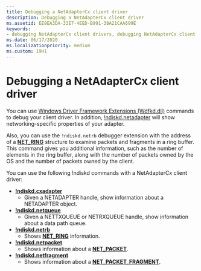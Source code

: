 ```yaml
---
title: Debugging a NetAdapterCx client driver
description: Debugging a NetAdapterCx client driver
ms.assetid: EE8EA3DA-33E7-4EED-B991-38A21CAA699E
keywords:
- debugging NetAdapterCx client drivers, debugging NetAdapterCx client drivers
ms.date: 06/17/2020
ms.localizationpriority: medium
ms.custom: 19H1
---
```


# Debugging a NetAdapterCx client driver

You can use [Windows Driver Framework Extensions (Wdfkd.dll)](https://docs.microsoft.com/windows-hardware/drivers/debugger/kernel-mode-driver-framework-extensions--wdfkd-dll-) commands to debug your client driver.  In addition, [!ndiskd.netadapter](https://docs.microsoft.com/windows-hardware/drivers/debugger/-ndiskd-netadapter) will show networking-specific properties of your adapter.

Also, you can use the `!ndiskd.netrb` debugger extension with the address of a [**NET_RING**](https://docs.microsoft.com/windows-hardware/drivers/ddi/netringbuffer/ns-netringbuffer-_NET_RING) structure to examine packets and fragments in a ring buffer.  This command gives you additional information, such as the number of elements in the ring buffer, along with the number of packets owned by the OS and the number of packets owned by the client.

You can use the following !ndiskd commands with a NetAdapterCx client driver:

*  [**!ndiskd.cxadapter**](https://docs.microsoft.com/windows-hardware/drivers/debugger/-ndiskd-cxadapter)
    *  Given a NETADAPTER handle, show information about a NETADAPTER object.
*  [**!ndiskd.netqueue**](https://docs.microsoft.com/windows-hardware/drivers/debugger/-ndiskd-netqueue)
    *  Given a NETTXQUEUE or NETRXQUEUE handle, show information about a data path queue.
*  [**!ndiskd.netrb**](https://docs.microsoft.com/windows-hardware/drivers/debugger/-ndiskd-netrb)
    *  Shows [**NET_RING**](https://docs.microsoft.com/windows-hardware/drivers/ddi/netringbuffer/ns-netringbuffer-_NET_RING) information.
*  [**!ndiskd.netpacket**](https://docs.microsoft.com/windows-hardware/drivers/debugger/-ndiskd-netpacket)
    *  Shows information about a [**NET_PACKET**](https://docs.microsoft.com/windows-hardware/drivers/ddi/netpacket/ns-netpacket-_net_packet).
*  [**!ndiskd.netfragment**](https://docs.microsoft.com/windows-hardware/drivers/debugger/-ndiskd-netfragment)
    *  Shows information about a [**NET_PACKET_FRAGMENT**](https://docs.microsoft.com/windows-hardware/drivers/ddi/netpacket/ns-netpacket-_net_packet_fragment).
